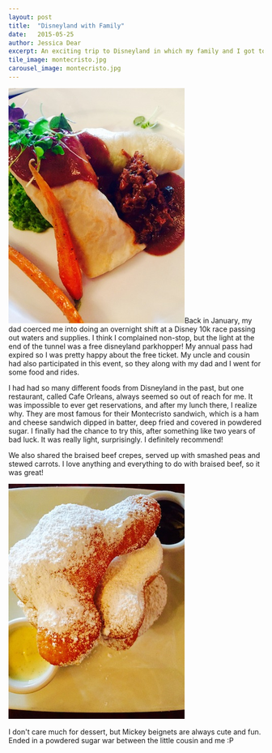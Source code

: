 ```yaml
---
layout: post
title:  "Disneyland with Family"
date:   2015-05-25
author: Jessica Dear
excerpt: An exciting trip to Disneyland in which my family and I got to try some new restaurants!
tile_image: montecristo.jpg
carousel_image: montecristo.jpg
---
```



<p><img class="pull-left" src="/images/posts/2015-05-25-disneylandfam/beefcrepe.jpg"/>Back in January, my dad coerced me into doing an overnight shift at a Disney 10k race passing out waters and supplies. I think I complained non-stop, but the light at the end of the tunnel was a free disneyland parkhopper! My annual pass had expired so I was pretty happy about the free ticket. My uncle and cousin had also participated in this event, so they along with my dad and I went for some food and rides.
</p>

I had had so many different foods from Disneyland in the past, but one restaurant, called Cafe Orleans, always seemed so out of reach for me. It was impossible to ever get reservations, and after my lunch there, I realize why. They are most famous for their Montecristo sandwich, which is a ham and cheese sandwich dipped in batter, deep fried and covered in powdered sugar. I finally had the chance to try this, after something like two years of bad luck. It was really light, surprisingly. I definitely recommend! 

We also shared the braised beef crepes, served up with smashed peas and stewed carrots. I love anything and everything to do with braised beef, so it was great!

<img class="pull-right" src="/images/posts/2015-05-25-disneylandfam/mickeybeignets.jpg"/>

I don't care much for dessert, but Mickey beignets are always cute and fun. Ended in a powdered sugar war between the little cousin and me :P

